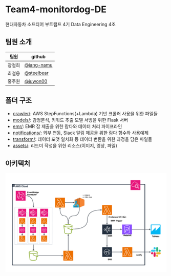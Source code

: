 # Team4-monitordog-DE
현대자동차 소프티어 부트캠프 4기 Data Engineering 4조

## 팀원 소개
|팀원|github|
|-|-|
|장철희|[@jang-namu](https://github.com/jang-namu)|
|최철웅|[@steelbear](https://github.com/steelbear)|
|홍주원|[@juwon00](https://github.com/juwon00)|

## 폴더 구조
- [crawler/](https://github.com/softeerbootcamp4th/Team4-monitordog-DE/tree/main/crawler): AWS StepFunctions(+Lambda) 기반 크롤러 사용을 위한 파일들
- [models/](https://github.com/softeerbootcamp4th/Team4-monitordog-DE/tree/main/models): 감정분석, 키워드 추출 모델 서빙을 위한 Flask 서버
- [emr/](https://github.com/softeerbootcamp4th/Team4-monitordog-DE/tree/main/emr): EMR 잡 제출을 위한 람다와 데이터 처리 파이프라인  
- [notifications/](https://github.com/softeerbootcamp4th/Team4-monitordog-DE/tree/main/notiifcations): 외부 연동, Slack 알림 제공을 위한 람다 함수와 사용예제
- [transform/](https://github.com/softeerbootcamp4th/Team4-monitordog-DE/tree/main/transform): 데이터 포맷 일치화 등 데이터 변환을 위한 과정을 담은 파일들
- [assets/](https://github.com/softeerbootcamp4th/Team4-monitordog-DE/tree/main/assets): 리드미 작성을 위한 리소스(이미지, 영상, 파일)

## 아키텍처
![arichitecture](/assets/architecture.png)  

